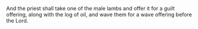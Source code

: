And the priest shall take one of the male lambs and offer it for a guilt offering, along with the log of oil, and wave them for a wave offering before the Lord.
